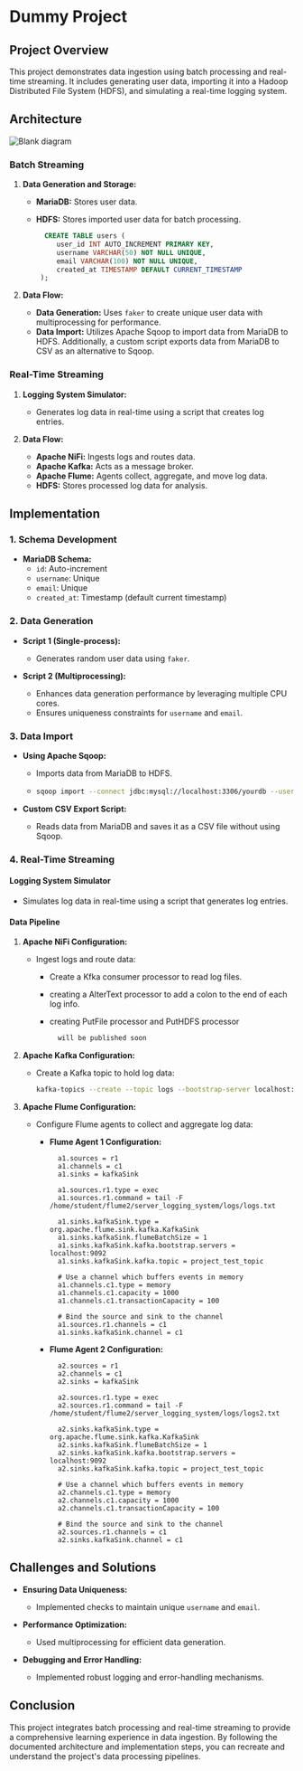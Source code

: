 # Dummy Project

## Project Overview

This project demonstrates data ingestion using batch processing and real-time streaming. It includes generating user data, importing it into a Hadoop Distributed File System (HDFS), and simulating a real-time logging system.

## Architecture

![Blank diagram](https://github.com/user-attachments/assets/cf345ddf-bd97-4dd4-9656-ea32d9cd0490)


### Batch Streaming

1. **Data Generation and Storage:**
   - **MariaDB:** Stores user data.
   - **HDFS:** Stores imported user data for batch processing.

     ```sql
       CREATE TABLE users (
          user_id INT AUTO_INCREMENT PRIMARY KEY,
          username VARCHAR(50) NOT NULL UNIQUE,
          email VARCHAR(100) NOT NULL UNIQUE,
          created_at TIMESTAMP DEFAULT CURRENT_TIMESTAMP
      );
     ```

2. **Data Flow:**
   - **Data Generation:** Uses `faker` to create unique user data with multiprocessing for performance.
   - **Data Import:** Utilizes Apache Sqoop to import data from MariaDB to HDFS. Additionally, a custom script exports data from MariaDB to CSV as an alternative to Sqoop.

### Real-Time Streaming

1. **Logging System Simulator:**
   - Generates log data in real-time using a script that creates log entries.

2. **Data Flow:**
   - **Apache NiFi:** Ingests logs and routes data.
   - **Apache Kafka:** Acts as a message broker.
   - **Apache Flume:** Agents collect, aggregate, and move log data.
   - **HDFS:** Stores processed log data for analysis.

## Implementation

### 1. Schema Development

- **MariaDB Schema:**
  - `id`: Auto-increment
  - `username`: Unique
  - `email`: Unique
  - `created_at`: Timestamp (default current timestamp)

### 2. Data Generation

- **Script 1 (Single-process):**
  - Generates random user data using `faker`.

- **Script 2 (Multiprocessing):**
  - Enhances data generation performance by leveraging multiple CPU cores.
  - Ensures uniqueness constraints for `username` and `email`.

### 3. Data Import

- **Using Apache Sqoop:**
  - Imports data from MariaDB to HDFS.
  - ```sh
    sqoop import --connect jdbc:mysql://localhost:3306/yourdb --username yourusername --password yourpassword --table yourtable --target-dir /user/hadoop/yourtable
    ```

- **Custom CSV Export Script:**
  - Reads data from MariaDB and saves it as a CSV file without using Sqoop.
  

### 4. Real-Time Streaming

#### Logging System Simulator

- Simulates log data in real-time using a script that generates log entries.

#### Data Pipeline

1. **Apache NiFi Configuration:**
   - Ingest logs and route data:
     - Create a Kfka consumer processor to read log files.
     - creating a AlterText processor to add a colon to the end of each log info.
     - creating PutFile processor and PutHDFS processor
       
       ```xml
         will be published soon

       ```

2. **Apache Kafka Configuration:**
   - Create a Kafka topic to hold log data:
     ```sh
     kafka-topics --create --topic logs --bootstrap-server localhost:9092 --partitions 1 --replication-factor 1
     ```

3. **Apache Flume Configuration:**
   - Configure Flume agents to collect and aggregate log data:
     - **Flume Agent 1 Configuration:**
       ```properties
         a1.sources = r1
         a1.channels = c1
         a1.sinks = kafkaSink
         
         a1.sources.r1.type = exec
         a1.sources.r1.command = tail -F /home/student/flume2/server_logging_system/logs/logs.txt
         
         a1.sinks.kafkaSink.type = org.apache.flume.sink.kafka.KafkaSink
         a1.sinks.kafkaSink.flumeBatchSize = 1
         a1.sinks.kafkaSink.kafka.bootstrap.servers = localhost:9092
         a1.sinks.kafkaSink.kafka.topic = project_test_topic
         
         # Use a channel which buffers events in memory
         a1.channels.c1.type = memory
         a1.channels.c1.capacity = 1000
         a1.channels.c1.transactionCapacity = 100
         
         # Bind the source and sink to the channel
         a1.sources.r1.channels = c1
         a1.sinks.kafkaSink.channel = c1
       ```

     - **Flume Agent 2 Configuration:**
       ```properties
         a2.sources = r1
         a2.channels = c1
         a2.sinks = kafkaSink
         
         a2.sources.r1.type = exec
         a2.sources.r1.command = tail -F /home/student/flume2/server_logging_system/logs/logs2.txt
         
         a2.sinks.kafkaSink.type = org.apache.flume.sink.kafka.KafkaSink
         a2.sinks.kafkaSink.flumeBatchSize = 1
         a2.sinks.kafkaSink.kafka.bootstrap.servers = localhost:9092
         a2.sinks.kafkaSink.kafka.topic = project_test_topic
         
         # Use a channel which buffers events in memory
         a2.channels.c1.type = memory
         a2.channels.c1.capacity = 1000                                                                                                                                 
         a2.channels.c1.transactionCapacity = 100                                                                                                                       
                                                                                                                                                                        
         # Bind the source and sink to the channel                                                                                                                      
         a2.sources.r1.channels = c1                                                                                                                                    
         a2.sinks.kafkaSink.channel = c1                                                                                                                                
     
       ```

## Challenges and Solutions

- **Ensuring Data Uniqueness:**
  - Implemented checks to maintain unique `username` and `email`.
  
- **Performance Optimization:**
  - Used multiprocessing for efficient data generation.

- **Debugging and Error Handling:**
  - Implemented robust logging and error-handling mechanisms.

## Conclusion

This project integrates batch processing and real-time streaming to provide a comprehensive learning experience in data ingestion. By following the documented architecture and implementation steps, you can recreate and understand the project's data processing pipelines.

